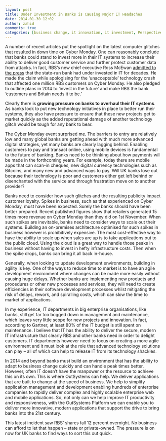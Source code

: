 ```yaml
---
layout: post
title: Under Investment in Banks is Causing Major IT Headaches
date: 2014-01-30 12:02
author: zahid
comments: true
categories: [business change, it innovation, it investment, Perspectives]
---
```

A number of recent articles put the spotlight on the latest computer glitches that resulted in down time on Cyber Monday. One can reasonably conclude that banks could stand to invest more in their IT systems to increase their ability to deliver good customer service and further protect customer data from attacks. In fact, RBS’s new chief executive Ross McEwan <a href="http://www.rbs.com/news/2013/12/ceo-ross-mcewan-statement-on-systems-outage.html" target="_blank">admitted to the press</a> that the state-run bank had under invested in IT for decades. <!--more-->He made the claim while apologising for the ‘unacceptable’ technology crash that affected one million RBS customers on Cyber Monday. He also pledged to outline plans in 2014 to ‘invest in the future’ and make RBS the bank ‘customers and Britain needs it to be.’

Clearly there is <strong>growing pressure on banks to overhaul their IT systems</strong>. As banks look to put new technology initiatives in place to better run their systems, they also have pressure to ensure that these new projects get to market quickly as the added reputational damage of another technology glitch would be tough for any bank to bear.

The Cyber Monday event surprised me. The barriers to entry are relatively low and many global banks are getting ahead with much more advanced digital strategies, yet many banks are clearly lagging behind. Enabling customers to pay and transact online, using mobile devices is fundamental to the future of banking. Banks need to be thinking about how payments will be made in the forthcoming years. For example, today there are mobile apps that can scan-in cheques, new digital currency technologies such as Bitcoins, and many new and advanced ways to pay. Will UK banks lose out because their technology is poor and customers either get left behind or disenchanted with the service and through frustration move on to another provider?

Banks need to consider how such glitches and the resulting publicity impact customer loyalty. Spikes in business, such as that experienced on Cyber Monday, must have been expected. Surely the banks should have been better prepared. Recent published figures show that retailers generated 15 times more revenue on Cyber Monday than they did on 1st November. When such spikes are inevitable, banks need to consider ways to scale out their systems. Building an on-premises architecture optimised for such spikes in business however is prohibitively expensive. The most cost-effective way to have the ability to scale up when sales are up is to take applications out to the public cloud. Using the cloud is a great way to handle those peaks in business without having to invest in hefty infrastructure costs. Then when the spike drops, banks can bring it all back in-house.

Generally, when looking to update development environments, building in agility is key. One of the ways to reduce time to market is to have an agile development environment where changes can be made more easily without causing huge delays. Whether banks are implementing new products and procedures or other new processes and services, they will need to create efficiencies in their software development processes whilst mitigating the risk of delays, rework, and spiralling costs, which can slow the time to market of applications.

In my experience, IT departments in big enterprise organisations, like banks, still get far too bogged down in management and maintenance, which leaves very little scope for new projects and innovation. In fact, according to Gartner, at least 80% of the IT budget is still spent on maintenance. I believe that IT has the ability to deliver the secure, modern IT infrastructure that clearly RBS and other banks need in order to delight customers. IT departments however need to focus on creating a more agile environment and it must look at the role that advanced technology solutions can play – all of which can help to release IT from its technology shackles.

In 2014 and beyond banks must build an environment that has the ability to adapt to business change quickly and can handle peak times better. However, often IT doesn’t have the manpower or the resource to achieve this on its own. This is where OutSystems can help. We deliver applications that are built to change at the speed of business. We help to simplify application management and development enabling hundreds of enterprise companies to rapidly deliver complex and highly scalable enterprise web and mobile applications. So, not only can we help improve IT productivity and responsiveness, with the OutSystems Platform we can enable you to deliver more innovative, modern applications that support the drive to bring banks into the 21st century.

This latest incident saw RBS’ shares fall 12 percent overnight. No business can afford to let that happen – state or private-owned. The pressure is on now for UK banks to find ways to sort this out quick.
